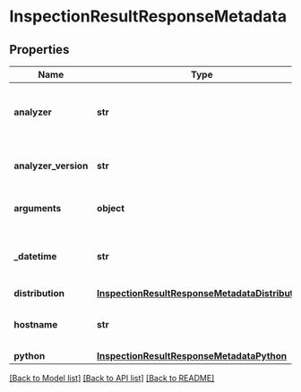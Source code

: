 # InspectionResultResponseMetadata

## Properties
Name | Type | Description | Notes
------------ | ------------- | ------------- | -------------
**analyzer** | **str** | Analyzer name which handled inspection. | 
**analyzer_version** | **str** | Version of analyzer handling inspection. | 
**arguments** | **object** | Arguments passed to analyzer. | 
**_datetime** | **str** | Date and time of inspection end in ISO format. | 
**distribution** | [**InspectionResultResponseMetadataDistribution**](InspectionResultResponseMetadataDistribution.md) |  | 
**hostname** | **str** | Pod name where the inspection was done. | 
**python** | [**InspectionResultResponseMetadataPython**](InspectionResultResponseMetadataPython.md) |  | 

[[Back to Model list]](../README.md#documentation-for-models) [[Back to API list]](../README.md#documentation-for-api-endpoints) [[Back to README]](../README.md)


